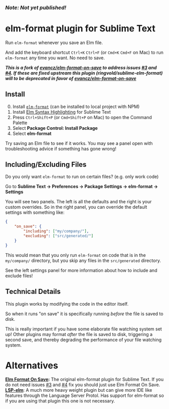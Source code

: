### ***Note: Not yet published!***

# elm-format plugin for Sublime Text

Run `elm-format` whenever you save an Elm file.

And add the keyboard shortcut `Ctrl+K` `Ctrl+F` (or `Cmd+K` `Cmd+F` on Mac) to run `elm-format` any time you want. No need to save.


***This is a fork of [evancz/elm-format-on-save](https://github.com/evancz/elm-format-on-save) to address issues [#3](https://github.com/evancz/elm-format-on-save/issues/4) and [#4](https://github.com/evancz/elm-format-on-save/issues/4).
If these are fixed upstream this plugin (ringvold/sublime-elm-format) will to be deprecated in favor of [evancz/elm-format-on-save](https://github.com/evancz/elm-format-on-save)***

## Install

0. Install [`elm-format`](https://github.com/avh4/elm-format) (can be installed to local project with NPM)
1. Install [Elm Syntax Highlighting](https://github.com/evancz/elm-syntax-highlighting) for Sublime Text
2. Press `Ctrl+Shift+P` (or `Cmd+Shift+P` on Mac) to open the Command Palette
3. Select **Package Control: Install Package**
4. Select **elm-format**

Try saving an Elm file to see if it works. You may see a panel open with troubleshooting advice if something has gone wrong!


## Including/Excluding Files

Do you only want `elm-format` to run on certain files? (e.g. only work code)

Go to **Sublime Text -> Preferences -> Package Settings -> elm-format -> Settings**

You will see two panels. The left is all the defaults and the right is your custom overrides. So in the right panel, you can override the default settings with something like:

```json
{
    "on_save": {
        "including": ["my/company/"],
        "excluding": ["src/generated/"]
    }
}
```

This would mean that you only run `elm-format` on code that is in the `my/company/` directory, but you skip any files in the `src/generated` directory.

See the left settings panel for more information about how to include and exclude files!


## Technical Details

This plugin works by modifying the code in the editor itself.

So when it runs "on save" it is specifically running _before_ the file is saved to disk.

This is really important if you have some elaborate file watching system set up! Other plugins may format _after_ the file is saved to disk, triggering a second save, and thereby degrading the performance of your file watching system.

# Alternatives

**[Elm Format On Save](https://github.com/evancz/elm-format-on-save):** The original elm-format plugin for Sublime Text. If you do not need issues [#3](https://github.com/evancz/elm-format-on-save/issues/4) and [#4](https://github.com/evancz/elm-format-on-save/issues/4) fix you should just use Elm Format On Save.
**[LSP-elm](https://github.com/sublimelsp/LSP-elm)**: A much more heavy weight plugin but can give more IDE like features through the Language Server Protol. Has support for elm-format so if you are using that plugin this one is not necessary.
